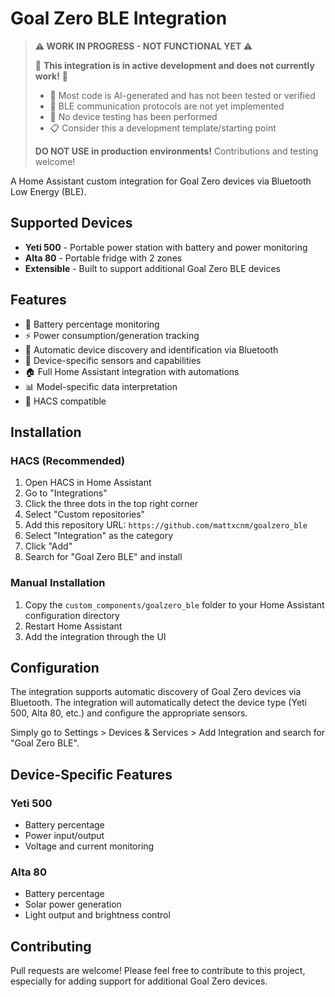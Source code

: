 # Goal Zero BLE Integration

> **⚠️ WORK IN PROGRESS - NOT FUNCTIONAL YET ⚠️**
> 
> 🚧 **This integration is in active development and does not currently work!** 🚧
> 
> - 🤖 Most code is AI-generated and has not been tested or verified
> - 🔌 BLE communication protocols are not yet implemented
> - 🧪 No device testing has been performed
> - 📋 Consider this a development template/starting point
> 
> **DO NOT USE in production environments!** Contributions and testing welcome!

A Home Assistant custom integration for Goal Zero devices via Bluetooth Low Energy (BLE).

## Supported Devices

- **Yeti 500** - Portable power station with battery and power monitoring
- **Alta 80** - Portable fridge with 2 zones
- **Extensible** - Built to support additional Goal Zero BLE devices

## Features

- 🔋 Battery percentage monitoring
- ⚡ Power consumption/generation tracking
- 📱 Automatic device discovery and identification via Bluetooth
- 🎯 Device-specific sensors and capabilities
- 🏠 Full Home Assistant integration with automations
- 📊 Model-specific data interpretation
- 🔧 HACS compatible

## Installation

### HACS (Recommended)

1. Open HACS in Home Assistant
2. Go to "Integrations"
3. Click the three dots in the top right corner
4. Select "Custom repositories"
5. Add this repository URL: `https://github.com/mattxcnm/goalzero_ble`
6. Select "Integration" as the category
7. Click "Add"
8. Search for "Goal Zero BLE" and install

### Manual Installation

1. Copy the `custom_components/goalzero_ble` folder to your Home Assistant configuration directory
2. Restart Home Assistant
3. Add the integration through the UI

## Configuration

The integration supports automatic discovery of Goal Zero devices via Bluetooth. The integration will automatically detect the device type (Yeti 500, Alta 80, etc.) and configure the appropriate sensors.

Simply go to Settings > Devices & Services > Add Integration and search for "Goal Zero BLE".

## Device-Specific Features

### Yeti 500
- Battery percentage
- Power input/output
- Voltage and current monitoring

### Alta 80
- Battery percentage
- Solar power generation
- Light output and brightness control

## Contributing

Pull requests are welcome! Please feel free to contribute to this project, especially for adding support for additional Goal Zero devices.
